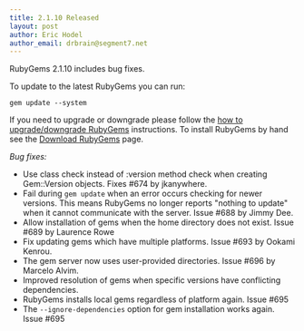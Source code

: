 ```yaml
---
title: 2.1.10 Released
layout: post
author: Eric Hodel
author_email: drbrain@segment7.net
---
```


RubyGems 2.1.10 includes bug fixes.

To update to the latest RubyGems you can run:

    gem update --system

If you need to upgrade or downgrade please follow the [how to upgrade/downgrade
RubyGems][upgrading] instructions.  To install RubyGems by hand see the
[Download RubyGems][download] page.

_Bug fixes:_

* Use class check instead of :version method check when creating Gem::Version objects.  Fixes #674 by jkanywhere.
* Fail during `gem update` when an error occurs checking for newer versions. This means RubyGems no longer reports "nothing to update" when it cannot communicate with the server.  Issue #688 by Jimmy Dee.
* Allow installation of gems when the home directory does not exist.  Issue #689 by Laurence Rowe
* Fix updating gems which have multiple platforms.  Issue #693 by Ookami Kenrou.
* The gem server now uses user-provided directories.  Issue #696 by Marcelo Alvim.
* Improved resolution of gems when specific versions have conflicting dependencies.
* RubyGems installs local gems regardless of platform again.  Issue #695
* The `--ignore-dependencies` option for gem installation works again.  Issue #695


[download]: http://rubygems.org/pages/download
[upgrading]: http://docs.seattlerb.org/rubygems/UPGRADING_rdoc.html

